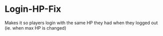 # Login-HP-Fix
Makes it so players login with the same HP they had when they logged out (ie. when max HP is changed)
